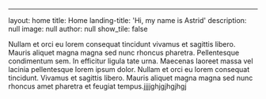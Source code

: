 ---
layout: home
title: Home
landing-title: 'Hi, my name is Astrid'
description: null
image: null
author: null
show_tile: false

Nullam et orci eu lorem consequat tincidunt vivamus et sagittis libero. Mauris aliquet magna magna sed nunc rhoncus pharetra. Pellentesque condimentum sem. In efficitur ligula tate urna. Maecenas laoreet massa vel lacinia pellentesque lorem ipsum dolor. Nullam et orci eu lorem consequat tincidunt. Vivamus et sagittis libero. Mauris aliquet magna magna sed nunc rhoncus amet pharetra et feugiat tempus.jjjjghjgjhgjhgj
